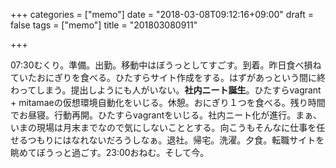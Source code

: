 +++
categories = ["memo"]
date = "2018-03-08T09:12:16+09:00"
draft = false
tags = ["memo"]
title = "201803080911"

+++

07:30むくり。準備。出勤。移動中はぼうっとしてすごす。到着。昨日食べ損ねていたおにぎりを食べる。ひたすらサイト作成をする。はずがあっという間に終わってしまう。提出しようにも人がいない。**社内ニート誕生**。ひたすらvagrant + mitamaeの仮想環境自動化をいじる。休憩。おにぎり１つを食べる。残り時間でお昼寝。行動再開。ひたすらvagrantをいじる。社内ニート化が進行。まぁ、いまの現場は月末までなので気にしないこととする。向こうもそんなに仕事を任せるつもりにはなれないだろうしなぁ。退社。帰宅。洗濯。夕食。転職サイトを眺めてぼうっと過ごす。23:00おねむ。そして今。

